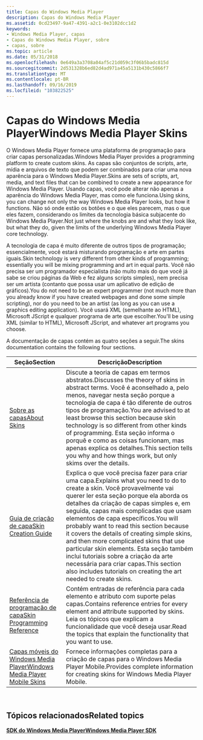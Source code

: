 ```yaml
---
title: Capas do Windows Media Player
description: Capas do Windows Media Player
ms.assetid: 0cd23497-9a47-4391-a2c1-0e3102dcc1d2
keywords:
- Windows Media Player, capas
- Capas do Windows Media Player, sobre
- capas, sobre
ms.topic: article
ms.date: 05/31/2018
ms.openlocfilehash: 0e649a3a3708a04af5c21d059c3f06b5badc815d
ms.sourcegitcommit: 2d531328b6ed82d4ad971a45a5131b430c5866f7
ms.translationtype: MT
ms.contentlocale: pt-BR
ms.lasthandoff: 09/16/2019
ms.locfileid: "103822525"
---
```

# <a name="windows-media-player-skins"></a><span data-ttu-id="e0564-106">Capas do Windows Media Player</span><span class="sxs-lookup"><span data-stu-id="e0564-106">Windows Media Player Skins</span></span>

<span data-ttu-id="e0564-107">O Windows Media Player fornece uma plataforma de programação para criar capas personalizadas.</span><span class="sxs-lookup"><span data-stu-id="e0564-107">Windows Media Player provides a programming platform to create custom skins.</span></span> <span data-ttu-id="e0564-108">As capas são conjuntos de scripts, arte, mídia e arquivos de texto que podem ser combinados para criar uma nova aparência para o Windows Media Player.</span><span class="sxs-lookup"><span data-stu-id="e0564-108">Skins are sets of scripts, art, media, and text files that can be combined to create a new appearance for Windows Media Player.</span></span> <span data-ttu-id="e0564-109">Usando capas, você pode alterar não apenas a aparência do Windows Media Player, mas como ele funciona.</span><span class="sxs-lookup"><span data-stu-id="e0564-109">Using skins, you can change not only the way Windows Media Player looks, but how it functions.</span></span> <span data-ttu-id="e0564-110">Não só onde estão os botões e o que eles parecem, mas o que eles fazem, considerando os limites da tecnologia básica subjacente do Windows Media Player.</span><span class="sxs-lookup"><span data-stu-id="e0564-110">Not just where the knobs are and what they look like, but what they do, given the limits of the underlying Windows Media Player core technology.</span></span>

<span data-ttu-id="e0564-111">A tecnologia de capa é muito diferente de outros tipos de programação; essencialmente, você estará misturando programação e arte em partes iguais.</span><span class="sxs-lookup"><span data-stu-id="e0564-111">Skin technology is very different from other kinds of programming; essentially you will be mixing programming and art in equal parts.</span></span> <span data-ttu-id="e0564-112">Você não precisa ser um programador especialista (não muito mais do que você já sabe se criou páginas da Web e fez alguns scripts simples), nem precisa ser um artista (contanto que possa usar um aplicativo de edição de gráficos).</span><span class="sxs-lookup"><span data-stu-id="e0564-112">You do not need to be an expert programmer (not much more than you already know if you have created webpages and done some simple scripting), nor do you need to be an artist (as long as you can use a graphics editing application).</span></span> <span data-ttu-id="e0564-113">Você usará XML (semelhante ao HTML), Microsoft JScript e qualquer programa de arte que escolher.</span><span class="sxs-lookup"><span data-stu-id="e0564-113">You'll be using XML (similar to HTML), Microsoft JScript, and whatever art programs you choose.</span></span>

<span data-ttu-id="e0564-114">A documentação de capas contém as quatro seções a seguir.</span><span class="sxs-lookup"><span data-stu-id="e0564-114">The skins documentation contains the following four sections.</span></span>



| <span data-ttu-id="e0564-115">Seção</span><span class="sxs-lookup"><span data-stu-id="e0564-115">Section</span></span>                                                                    | <span data-ttu-id="e0564-116">Descrição</span><span class="sxs-lookup"><span data-stu-id="e0564-116">Description</span></span>                                                                                                                                                                                                                                                                                            |
|----------------------------------------------------------------------------|--------------------------------------------------------------------------------------------------------------------------------------------------------------------------------------------------------------------------------------------------------------------------------------------------------|
| [<span data-ttu-id="e0564-117">Sobre as capas</span><span class="sxs-lookup"><span data-stu-id="e0564-117">About Skins</span></span>](about-skins.md)                                             | <span data-ttu-id="e0564-118">Discute a teoria de capas em termos abstratos.</span><span class="sxs-lookup"><span data-stu-id="e0564-118">Discusses the theory of skins in abstract terms.</span></span> <span data-ttu-id="e0564-119">Você é aconselhado a, pelo menos, navegar nesta seção porque a tecnologia de capa é tão diferente de outros tipos de programação.</span><span class="sxs-lookup"><span data-stu-id="e0564-119">You are advised to at least browse this section because skin technology is so different from other kinds of programming.</span></span> <span data-ttu-id="e0564-120">Esta seção informa o porquê e como as coisas funcionam, mas apenas explica os detalhes.</span><span class="sxs-lookup"><span data-stu-id="e0564-120">This section tells you why and how things work, but only skims over the details.</span></span>                                             |
| [<span data-ttu-id="e0564-121">Guia de criação de capa</span><span class="sxs-lookup"><span data-stu-id="e0564-121">Skin Creation Guide</span></span>](skin-creation-guide.md)                             | <span data-ttu-id="e0564-122">Explica o que você precisa fazer para criar uma capa.</span><span class="sxs-lookup"><span data-stu-id="e0564-122">Explains what you need to do to create a skin.</span></span> <span data-ttu-id="e0564-123">Você provavelmente vai querer ler esta seção porque ela aborda os detalhes da criação de capas simples e, em seguida, capas mais complicadas que usam elementos de capa específicos.</span><span class="sxs-lookup"><span data-stu-id="e0564-123">You will probably want to read this section because it covers the details of creating simple skins, and then more complicated skins that use particular skin elements.</span></span> <span data-ttu-id="e0564-124">Esta seção também inclui tutoriais sobre a criação da arte necessária para criar capas.</span><span class="sxs-lookup"><span data-stu-id="e0564-124">This section also includes tutorials on creating the art needed to create skins.</span></span> |
| [<span data-ttu-id="e0564-125">Referência de programação de capa</span><span class="sxs-lookup"><span data-stu-id="e0564-125">Skin Programming Reference</span></span>](skin-programming-reference.md)               | <span data-ttu-id="e0564-126">Contém entradas de referência para cada elemento e atributo com suporte pelas capas.</span><span class="sxs-lookup"><span data-stu-id="e0564-126">Contains reference entries for every element and attribute supported by skins.</span></span> <span data-ttu-id="e0564-127">Leia os tópicos que explicam a funcionalidade que você deseja usar.</span><span class="sxs-lookup"><span data-stu-id="e0564-127">Read the topics that explain the functionality that you want to use.</span></span>                                                                                                                                                    |
| [<span data-ttu-id="e0564-128">Capas móveis do Windows Media Player</span><span class="sxs-lookup"><span data-stu-id="e0564-128">Windows Media Player Mobile Skins</span></span>](windows-media-player-mobile-skins.md) | <span data-ttu-id="e0564-129">Fornece informações completas para a criação de capas para o Windows Media Player Mobile.</span><span class="sxs-lookup"><span data-stu-id="e0564-129">Provides complete information for creating skins for Windows Media Player Mobile.</span></span>                                                                                                                                                                                                                      |



 

## <a name="related-topics"></a><span data-ttu-id="e0564-130">Tópicos relacionados</span><span class="sxs-lookup"><span data-stu-id="e0564-130">Related topics</span></span>

<dl> <dt>

[<span data-ttu-id="e0564-131">**SDK do Windows Media Player**</span><span class="sxs-lookup"><span data-stu-id="e0564-131">**Windows Media Player SDK**</span></span>](windows-media-player-sdk.md)
</dt> </dl>

 

 




